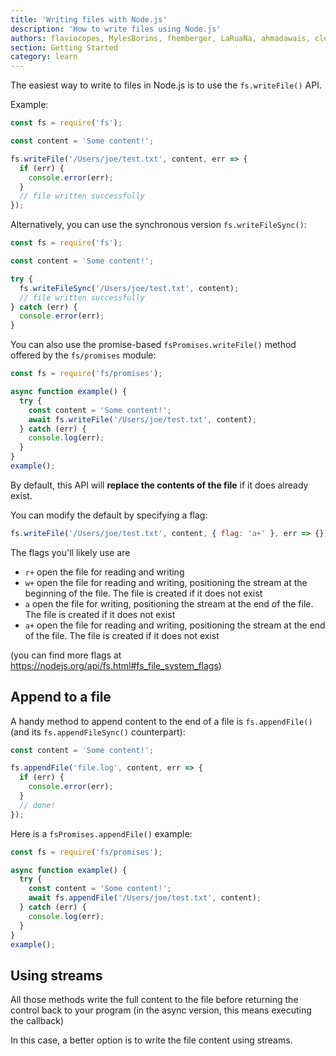 ```yaml
---
title: 'Writing files with Node.js'
description: 'How to write files using Node.js'
authors: flaviocopes, MylesBorins, fhemberger, LaRuaNa, ahmadawais, clean99
section: Getting Started
category: learn
---
```


The easiest way to write to files in Node.js is to use the `fs.writeFile()` API.

Example:

```js
const fs = require('fs');

const content = 'Some content!';

fs.writeFile('/Users/joe/test.txt', content, err => {
  if (err) {
    console.error(err);
  }
  // file written successfully
});
```

Alternatively, you can use the synchronous version `fs.writeFileSync()`:

```js
const fs = require('fs');

const content = 'Some content!';

try {
  fs.writeFileSync('/Users/joe/test.txt', content);
  // file written successfully
} catch (err) {
  console.error(err);
}
```

You can also use the promise-based `fsPromises.writeFile()` method offered by the `fs/promises` module:

```js
const fs = require('fs/promises');

async function example() {
  try {
    const content = 'Some content!';
    await fs.writeFile('/Users/joe/test.txt', content);
  } catch (err) {
    console.log(err);
  }
}
example();
```

By default, this API will **replace the contents of the file** if it does already exist.

You can modify the default by specifying a flag:

```js
fs.writeFile('/Users/joe/test.txt', content, { flag: 'a+' }, err => {});
```

The flags you'll likely use are

* `r+` open the file for reading and writing
* `w+` open the file for reading and writing, positioning the stream at the beginning of the file. The file is created if it does not exist
* `a` open the file for writing, positioning the stream at the end of the file. The file is created if it does not exist
* `a+` open the file for reading and writing, positioning the stream at the end of the file. The file is created if it does not exist

(you can find more flags at <https://nodejs.org/api/fs.html#fs_file_system_flags>)

## Append to a file

A handy method to append content to the end of a file is `fs.appendFile()` (and its `fs.appendFileSync()` counterpart):

```js
const content = 'Some content!';

fs.appendFile('file.log', content, err => {
  if (err) {
    console.error(err);
  }
  // done!
});
```

Here is a `fsPromises.appendFile()` example:

```js
const fs = require('fs/promises');

async function example() {
  try {
    const content = 'Some content!';
    await fs.appendFile('/Users/joe/test.txt', content);
  } catch (err) {
    console.log(err);
  }
}
example();
```

## Using streams

All those methods write the full content to the file before returning the control back to your program (in the async version, this means executing the callback)

In this case, a better option is to write the file content using streams.
